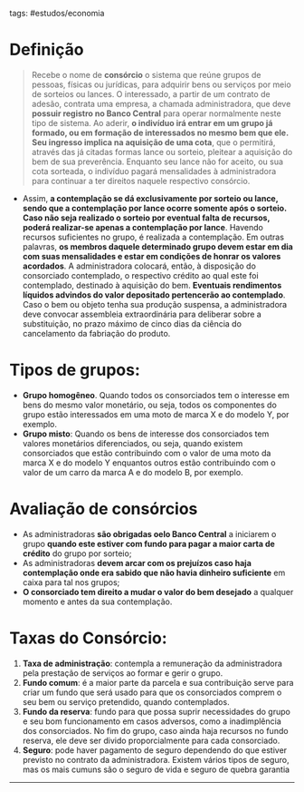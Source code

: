 tags: #estudos/economia 

# Definição
> Recebe o nome de **consórcio** o sistema que reúne grupos de pessoas, físicas ou jurídicas, para adquirir bens ou serviços por meio de sorteios ou lances. O interessado, a partir de um contrato de adesão, contrata uma empresa, a chamada administradora, que deve **possuir registro no Banco Central** para operar normalmente neste tipo de sistema. Ao aderir, **o indivíduo irá entrar em um grupo já formado, ou em formação de interessados no mesmo bem que ele. Seu ingresso implica na aquisição de uma cota**, que o permitirá, através das já citadas formas lance ou sorteio, pleitear a aquisição do bem de sua preverência. Enquanto seu lance não for aceito, ou sua cota sorteada, o indivíduo pagará mensalidades à administradora para continuar a ter direitos naquele respectivo consórcio.

- Assim, **a contemplação se dá exclusivamente por sorteio ou lance, sendo que a contemplação por lance ocorre somente após o sorteio. Caso não seja realizado o sorteio por eventual falta de recursos, poderá realizar-se apenas a contemplação por lance**. Havendo recursos suficientes no grupo, é realizada a contemplação. Em outras palavras, **os membros daquele determinado grupo devem estar em dia com suas mensalidades e estar em condições de honrar os valores acordados**. A administradora colocará, então, à disposição do consorciado contemplado, o respectivo crédito ao qual este foi contemplado, destinado à aquisição do bem. **Eventuais rendimentos líquidos advindos do valor depositado pertencerão ao contemplado**. Caso o bem ou objeto tenha sua produção suspensa, a administradora deve convocar assembleia extraordinária para deliberar sobre a substituição, no prazo máximo de cinco dias da ciência do cancelamento da fabriação do produto.

# Tipos de grupos:
- **Grupo homogêneo**. Quando todos os consorciados tem o interesse em bens do mesmo valor monetário, ou seja, todos os componentes do grupo estão interessados em uma moto de marca X e do modelo Y, por exemplo.
- **Grupo misto**: Quando os bens de interesse dos consorciados tem valores monetários diferenciados, ou seja, quando existem consorciados que estão contribuindo com o valor de uma moto da marca X e do modelo Y enquantos outros estão contribuindo com o valor de um carro da marca A e do modelo B, por exemplo.

# Avaliação de consórcios
- As administradoras **são obrigadas oelo Banco Central** a iniciarem o grupo **quando este estiver com fundo para pagar a maior carta de crédito** do grupo por sorteio;
- As administradoras **devem arcar com os prejuízos caso haja contemplação onde era sabido que não havia dinheiro suficiente** em caixa para tal nos grupos;
- **O consorciado tem direito a mudar o valor do bem desejado** a qualquer momento e antes da sua contemplação.

# Taxas do Consórcio:
1. **Taxa de administração**: contempla a remuneração da administradora pela prestação de serviços ao formar e gerir o grupo.
2. **Fundo comum**: é a maior parte da parcela e sua contribuição serve para criar um fundo que será usado para que os consorciados comprem o seu bem ou serviço pretendido, quando contemplados.
3. **Fundo da reserva**: fundo para que possa suprir necessidades do grupo e seu bom funcionamento em casos adversos, como a inadimplência dos consorciados. No fim do grupo, caso ainda haja recursos no fundo reserva, ele deve ser divido proporcialmente para cada consorciado.
4. **Seguro**: pode haver pagamento de seguro dependendo do que estiver previsto no contrato da administradora. Existem vários tipos de seguro, mas os mais cumuns são o seguro de vida e seguro de quebra garantia
---

